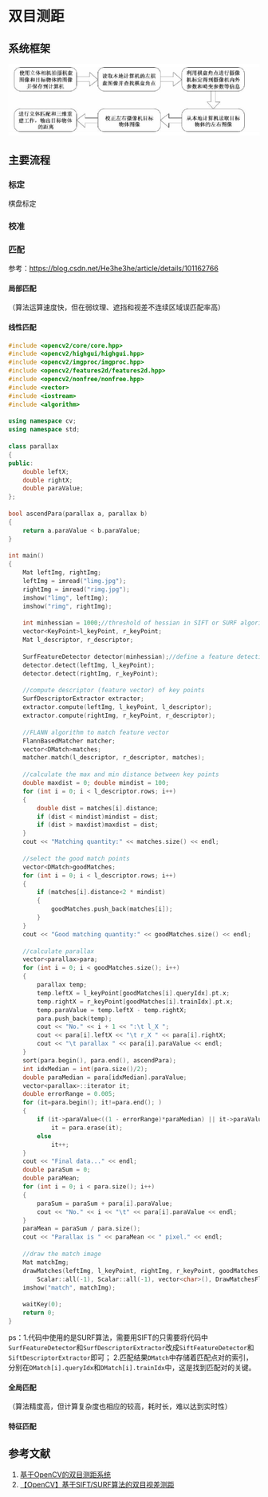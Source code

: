# 双目测距

## 系统框架

![image-20200801100840282](openCV实现双目测距.assets/image-20200801100840282.png)

## 主要流程

### 标定

棋盘标定

### 校准

### 匹配

参考：https://blog.csdn.net/He3he3he/article/details/101162766

#### 局部匹配

（算法运算速度快，但在弱纹理、遮挡和视差不连续区域误匹配率高）

#### 线性匹配

```C++
#include <opencv2/core/core.hpp>  
#include <opencv2/highgui/highgui.hpp>  
#include <opencv2/imgproc/imgproc.hpp>
#include <opencv2/features2d/features2d.hpp>
#include <opencv2/nonfree/nonfree.hpp>
#include <vector> 
#include <iostream>
#include <algorithm>

using namespace cv;
using namespace std;

class parallax
{
public:
	double leftX;
	double rightX;
	double paraValue;
};

bool ascendPara(parallax a, parallax b)
{
	return a.paraValue < b.paraValue;
}

int main()
{
	Mat leftImg, rightImg;
	leftImg = imread("limg.jpg");
	rightImg = imread("rimg.jpg");
	imshow("limg", leftImg);
	imshow("rimg", rightImg);

	int minhessian = 1000;//threshold of hessian in SIFT or SURF algorithm 
	vector<KeyPoint>l_keyPoint, r_keyPoint;
	Mat l_descriptor, r_descriptor;

	SurfFeatureDetector detector(minhessian);//define a feature detection class object
	detector.detect(leftImg, l_keyPoint);
	detector.detect(rightImg, r_keyPoint);

	//compute descriptor (feature vector) of key points
	SurfDescriptorExtractor extractor;
	extractor.compute(leftImg, l_keyPoint, l_descriptor);
	extractor.compute(rightImg, r_keyPoint, r_descriptor);

	//FLANN algorithm to match feature vector
	FlannBasedMatcher matcher;
	vector<DMatch>matches;
	matcher.match(l_descriptor, r_descriptor, matches);

	//calculate the max and min distance between key points
	double maxdist = 0; double mindist = 100;
	for (int i = 0; i < l_descriptor.rows; i++)
	{
		double dist = matches[i].distance;
		if (dist < mindist)mindist = dist;
		if (dist > maxdist)maxdist = dist;
	}
	cout << "Matching quantity:" << matches.size() << endl;

	//select the good match points
	vector<DMatch>goodMatches;
	for (int i = 0; i < l_descriptor.rows; i++)
	{
		if (matches[i].distance<2 * mindist)
		{
			goodMatches.push_back(matches[i]);
		}
	}
	cout << "Good matching quantity:" << goodMatches.size() << endl;

	//calculate parallax
	vector<parallax>para;
	for (int i = 0; i < goodMatches.size(); i++)
	{
		parallax temp;
		temp.leftX = l_keyPoint[goodMatches[i].queryIdx].pt.x;
		temp.rightX = r_keyPoint[goodMatches[i].trainIdx].pt.x;
		temp.paraValue = temp.leftX - temp.rightX;
		para.push_back(temp);
		cout << "No." << i + 1 << ":\t l_X ";
		cout << para[i].leftX << "\t r_X " << para[i].rightX;
		cout << "\t parallax " << para[i].paraValue << endl;
	}
	sort(para.begin(), para.end(), ascendPara);
	int idxMedian = int(para.size()/2);
	double paraMedian = para[idxMedian].paraValue;
	vector<parallax>::iterator it;
	double errorRange = 0.005;
	for (it=para.begin(); it!=para.end(); )
	{
		if (it->paraValue<((1 - errorRange)*paraMedian) || it->paraValue>((1 + errorRange)*paraMedian))
			it = para.erase(it);
		else
			it++;
	}
	cout << "Final data..." << endl;
	double paraSum = 0;
	double paraMean;
	for (int i = 0; i < para.size(); i++)
	{
		paraSum = paraSum + para[i].paraValue;
		cout << "No." << i << "\t" << para[i].paraValue << endl;
	}
	paraMean = paraSum / para.size();
	cout << "Parallax is " << paraMean << " pixel." << endl;

	//draw the match image
	Mat matchImg;
	drawMatches(leftImg, l_keyPoint, rightImg, r_keyPoint, goodMatches, matchImg,
		Scalar::all(-1), Scalar::all(-1), vector<char>(), DrawMatchesFlags::NOT_DRAW_SINGLE_POINTS);
	imshow("match", matchImg);

	waitKey(0);
	return 0;
}

```

ps：1.代码中使用的是SURF算法，需要用SIFT的只需要将代码中`SurfFeatureDetector`和`SurfDescriptorExtractor`改成`SiftFeatureDetector`和`SiftDescriptorExtractor`即可；
2.匹配结果`DMatch`中存储着匹配点对的索引，分别在`DMatch[i].queryIdx`和`DMatch[i].trainIdx`中，这是找到匹配对的关键。

#### 全局匹配

（算法精度高，但计算复杂度也相应的较高，耗时长，难以达到实时性）

#### 特征匹配

## 参考文献

1. [基于OpenCV的双目测距系统](https://www.ixueshu.com/document/214c9856c4611007fd5cd51ef69eeb99318947a18e7f9386.html)
2. [【OpenCV】基于SIFT/SURF算法的双目视差测距](https://blog.csdn.net/qinchang1/article/details/86934636)